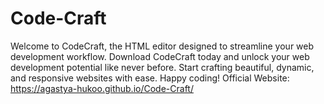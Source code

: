 # Code-Craft
Welcome to CodeCraft, the HTML editor designed to streamline your web development workflow. Download CodeCraft today and unlock your web development potential like never before. Start crafting beautiful, dynamic, and responsive websites with ease. Happy coding!
Official Website: https://agastya-hukoo.github.io/Code-Craft/
